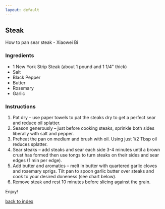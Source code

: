 ```yaml
---
layout: default
---
```


<!---
This is a comment. Note the triple dash to start, but double to end
-->

## Steak
<!---
Put your name or github username somewhere
-->
How to pan sear steak - Xiaowei Bi

### Ingredients
- 1 New York Strip Steak (about 1 pound and 1 1/4" thick)
- Salt
- Black Pepper
- Butter
- Rosemary
- Garlic

### Instructions
1. Pat dry – use paper towels to pat the steaks dry to get a perfect sear and reduce oil splatter.
2. Season generously – just before cooking steaks, sprinkle both sides liberally with salt and pepper.
3. Preheat the pan on medium and brush with oil. Using just 1/2 Tbsp oil reduces splatter.
4. Sear steaks – add steaks and sear each side 3-4 minutes until a brown crust has formed then use tongs to turn steaks on their sides and sear edges (1 min per edge).
5. Add butter and aromatics – melt in butter with quartered garlic cloves and rosemary sprigs. Tilt pan to spoon garlic butter over steaks and cook to your desired doneness (see chart below).
6. Remove steak and rest 10 minutes before slicing against the grain.

Enjoy!

<!--
Keep this link to return to the index
-->
[back to index](../)
